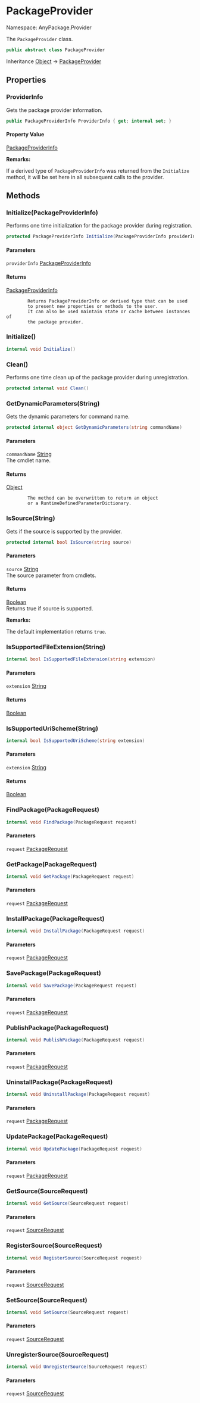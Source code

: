 # PackageProvider

Namespace: AnyPackage.Provider

The `PackageProvider` class.

```csharp
public abstract class PackageProvider
```

Inheritance [Object](https://docs.microsoft.com/en-us/dotnet/api/system.object) → [PackageProvider](./anypackage.provider.packageprovider.md)

## Properties

### **ProviderInfo**

Gets the package provider information.

```csharp
public PackageProviderInfo ProviderInfo { get; internal set; }
```

#### Property Value

[PackageProviderInfo](./anypackage.provider.packageproviderinfo.md)<br>

**Remarks:**

If a derived type of `PackageProviderInfo` was returned from the `Initialize` method, it
 will be set here in all subsequent calls to the provider.

## Methods

### **Initialize(PackageProviderInfo)**

Performs one time initialization for the package provider during registration.

```csharp
protected PackageProviderInfo Initialize(PackageProviderInfo providerInfo)
```

#### Parameters

`providerInfo` [PackageProviderInfo](./anypackage.provider.packageproviderinfo.md)<br>

#### Returns

[PackageProviderInfo](./anypackage.provider.packageproviderinfo.md)<br>

            Returns PackageProviderInfo or derived type that can be used
            to present new properties or methods to the user.
            It can also be used maintain state or cache between instances of
            the package provider.

### **Initialize()**

```csharp
internal void Initialize()
```

### **Clean()**

Performs one time clean up of the package provider during unregistration.

```csharp
protected internal void Clean()
```

### **GetDynamicParameters(String)**

Gets the dynamic parameters for command name.

```csharp
protected internal object GetDynamicParameters(string commandName)
```

#### Parameters

`commandName` [String](https://docs.microsoft.com/en-us/dotnet/api/system.string)<br>
The cmdlet name.

#### Returns

[Object](https://docs.microsoft.com/en-us/dotnet/api/system.object)<br>

            The method can be overwritten to return an object
            or a RuntimeDefinedParameterDictionary.

### **IsSource(String)**

Gets if the source is supported by the provider.

```csharp
protected internal bool IsSource(string source)
```

#### Parameters

`source` [String](https://docs.microsoft.com/en-us/dotnet/api/system.string)<br>
The source parameter from cmdlets.

#### Returns

[Boolean](https://docs.microsoft.com/en-us/dotnet/api/system.boolean)<br>
Returns true if source is supported.

**Remarks:**

The default implementation returns `true`.

### **IsSupportedFileExtension(String)**

```csharp
internal bool IsSupportedFileExtension(string extension)
```

#### Parameters

`extension` [String](https://docs.microsoft.com/en-us/dotnet/api/system.string)<br>

#### Returns

[Boolean](https://docs.microsoft.com/en-us/dotnet/api/system.boolean)<br>

### **IsSupportedUriScheme(String)**

```csharp
internal bool IsSupportedUriScheme(string extension)
```

#### Parameters

`extension` [String](https://docs.microsoft.com/en-us/dotnet/api/system.string)<br>

#### Returns

[Boolean](https://docs.microsoft.com/en-us/dotnet/api/system.boolean)<br>

### **FindPackage(PackageRequest)**

```csharp
internal void FindPackage(PackageRequest request)
```

#### Parameters

`request` [PackageRequest](./anypackage.provider.packagerequest.md)<br>

### **GetPackage(PackageRequest)**

```csharp
internal void GetPackage(PackageRequest request)
```

#### Parameters

`request` [PackageRequest](./anypackage.provider.packagerequest.md)<br>

### **InstallPackage(PackageRequest)**

```csharp
internal void InstallPackage(PackageRequest request)
```

#### Parameters

`request` [PackageRequest](./anypackage.provider.packagerequest.md)<br>

### **SavePackage(PackageRequest)**

```csharp
internal void SavePackage(PackageRequest request)
```

#### Parameters

`request` [PackageRequest](./anypackage.provider.packagerequest.md)<br>

### **PublishPackage(PackageRequest)**

```csharp
internal void PublishPackage(PackageRequest request)
```

#### Parameters

`request` [PackageRequest](./anypackage.provider.packagerequest.md)<br>

### **UninstallPackage(PackageRequest)**

```csharp
internal void UninstallPackage(PackageRequest request)
```

#### Parameters

`request` [PackageRequest](./anypackage.provider.packagerequest.md)<br>

### **UpdatePackage(PackageRequest)**

```csharp
internal void UpdatePackage(PackageRequest request)
```

#### Parameters

`request` [PackageRequest](./anypackage.provider.packagerequest.md)<br>

### **GetSource(SourceRequest)**

```csharp
internal void GetSource(SourceRequest request)
```

#### Parameters

`request` [SourceRequest](./anypackage.provider.sourcerequest.md)<br>

### **RegisterSource(SourceRequest)**

```csharp
internal void RegisterSource(SourceRequest request)
```

#### Parameters

`request` [SourceRequest](./anypackage.provider.sourcerequest.md)<br>

### **SetSource(SourceRequest)**

```csharp
internal void SetSource(SourceRequest request)
```

#### Parameters

`request` [SourceRequest](./anypackage.provider.sourcerequest.md)<br>

### **UnregisterSource(SourceRequest)**

```csharp
internal void UnregisterSource(SourceRequest request)
```

#### Parameters

`request` [SourceRequest](./anypackage.provider.sourcerequest.md)<br>
